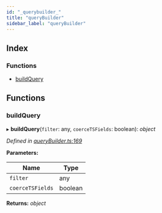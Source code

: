 ```yaml
---
id: "_querybuilder_"
title: "queryBuilder"
sidebar_label: "queryBuilder"
---
```


## Index

### Functions

* [buildQuery](_querybuilder_.md#buildquery)

## Functions

###  buildQuery

▸ **buildQuery**(`filter`: any, `coerceTSFields`: boolean): *object*

*Defined in [queryBuilder.ts:169](https://github.com/aerogear/graphback/blob/b39280e7/packages/graphback-runtime-mongodb/src/queryBuilder.ts#L169)*

**Parameters:**

Name | Type |
------ | ------ |
`filter` | any |
`coerceTSFields` | boolean |

**Returns:** *object*
